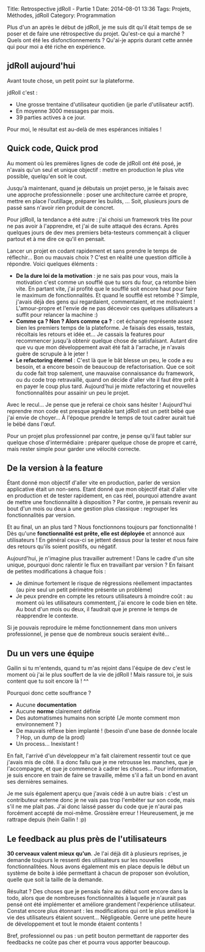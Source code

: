 Title: Retrospective jdRoll - Partie 1
Date: 2014-08-01 13:36
Tags: Projets, Méthodes, jdRoll
Category: Programmation

Plus d'un an après le début de jdRoll, je me suis dit qu'il était temps de se poser et de faire une rétrospective du projet. Qu'est-ce qui a marché ? Quels ont été les disfonctionnements ? Qu'ai-je appris durant cette année qui pour moi a été riche en expérience.

## jdRoll aujourd'hui

Avant toute chose, un petit point sur la plateforme.

jdRoll c'est :

- Une grosse trentaine d'utilisateur quotidien (je parle d'utilisateur actif).
- En moyenne 3000 messages par mois.
- 39 parties actives à ce jour.

Pour moi, le résultat est au-delà de mes espérances initiales !

## Quick code, Quick prod

Au moment où les premières lignes de code de jdRoll ont été posé, je n'avais qu'un seul et unique objectif : mettre en production le plus vite possible, quelqu'en soit le cout.

Jusqu'à maintenant, quand je débutais un projet perso, je le faisais avec une approche professionnelle : poser une architecture carrée et propre, mettre en place l'outillage, préparer les builds, ... Soit, plusieurs jours de passé sans n'avoir rien produit de concret.

Pour jdRoll, la tendance a été autre : j'ai choisi un framework très lite pour ne pas avoir à l'apprendre, et j'ai de suite attaqué des écrans. Après quelques jours de dev mes premiers béta-testeurs commençait à cliquer partout et à me dire ce qu'il en pensait.

Lancer un projet en codant rapidement et sans prendre le temps de réflechir... Bon ou mauvais choix ? C'est en réalité une question difficile à répondre. Voici quelques éléments :

- __De la dure loi de la motivation__ : je ne sais pas pour vous, mais la motivation c'est comme un soufflé que tu sors du four, ça retombe bien vite. En partant vite, j'ai profité que le soufflé soit encore haut pour faire le maximum de fonctionnalités. Et quand le soufflé est retombé ? Simple, j'avais déjà des gens qui regardaient, commentaient, et me motivaient ! L'amour-propre et l'envie de ne pas décevoir ces quelques utilisateurs a suffit pour relancer la machine :)
- __Comme ça ? Non ? Alors comme ça ?__ : cet échange représente assez bien les premiers temps de la plateforme. Je faisais des essais, testais, récoltais les retours et idée et... Je cassais la features pour recommencer jusqu'à obtenir quelque chose de satisfaisant. Autant dire que vu que mon développement avait été fait à l'arrache, je n'avais guère de scrupule à le jeter !
- __Le refactoring éternel__ : C'est là que le bât blesse un peu, le code a eu besoin, et a encore besoin de beaucoup de refactorisation. Que ce soit du code fait trop salement, une mauvaise connaissance du framework, ou du code trop retravaillé, quand on décide d'aller vite il faut être prêt à en payer le coup plus tard. Aujourd'hui je mixte refactoring et nouvelles fonctionnalités pour assainir un peu le projet.

Avec le recul... Je pense que je referai ce choix sans hésiter ! Aujourd'hui reprendre mon code est presque agréable tant jdRoll est un petit bébé que j'ai envie de choyer... À l'époque prendre le temps de tout cadrer aurait tué le bébé dans l'œuf.

Pour un projet plus professionnel par contre, je pense qu'il faut tabler sur quelque chose d'intermédiaire : préparer quelque chose de propre et carré, mais rester simple pour garder une vélocité correcte.

## De la version à la feature

Étant donné mon objectif d'aller vite en production, parler de version applicative était un non-sens. Etant donné que mon objectif était d'aller vite en production et de tester rapidement, en cas réel, pourquoi attendre avant de mettre une fonctionnalité à disposition ? Par contre, je pensais revenir au bout d'un mois ou deux à une gestion plus classique : regrouper les fonctionnalités par version.

Et au final, un an plus tard ? Nous fonctionnons toujours par fonctionnalité ! Dès qu'une __fonctionnalité est prête, elle est déployée__ et annoncé aux utilisateurs ! En général ceux-ci se jettent dessus pour la tester et nous faire des retours qu'ils soient positifs, ou négatif.

Aujourd'hui, je n'imagine plus travailler autrement ! Dans le cadre d'un site unique, pourquoi donc ralentir le flux en travaillant par version ? En faisant de petites modifications à chaque fois :

- Je diminue fortement le risque de régressions réellement impactantes (au pire seul un petit périmètre présente un problème)
- Je peux prendre en compte les retours utilisateurs à moindre coût : au moment où les utilisateurs commentent, j'ai encore le code bien en tête. Au bout d'un mois ou deux, il faudrait que je prenne le temps de réapprendre le contexte.

Si je pouvais reproduire le même fonctionnement dans mon univers professionnel, je pense que de nombreux soucis seraient évité...

## Du un vers une équipe

Gailin si tu m'entends, quand tu m'as rejoint dans l'équipe de dev c'est le moment où j'ai le plus souffert de la vie de jdRoll ! Mais rassure toi, je suis content que tu soit encore là ! ^^

Pourquoi donc cette souffrance ?

- Aucune __documentation__
- Aucune __norme__ clairement définie
- Des automatismes humains non scripté (Je monte comment mon environnement ? )
- De mauvais réflexe bien implanté ! (besoin d'une base de donnée locale ? Hop, un dump de la prod)
- Un process... Inexistant !

En fait, l'arrivé d'un développeur m'a fait clairement ressentir tout ce que j'avais mis de côté. Il a donc fallu que je me retrousse les manches, que je l'accompagne, et que je commence à cadrer les choses... Pour information, je suis encore en train de faire se travaille, même s'il a fait un bond en avant ses dernières semaines.

Je me suis également aperçu que j'avais cédé à un autre biais : c'est un contributeur externe donc je ne vais pas trop l'embêter sur son code, mais s'il ne me plait pas. J'ai donc laissé passer du code que je n'aurai pas forcément accepté de moi-même. Grossière erreur ! Heureusement, je me rattrape depuis (hein Gailin ! :p)

## Le feedback au plus près de l'utilisateurs

__30 cerveaux valent mieux qu'un__. Je l'ai déjà dit à plusieurs reprises, je demande toujours le ressenti des utilisateurs sur les nouvelles fonctionnalitées. Nous avons également mis en place depuis le début un système de boite à idée permettant à chacun de proposer son évolution, quelle que soit la taille de la demande.

Résultat ? Des choses que je pensais faire au début sont encore dans la todo, alors que de nombreuses fonctionnalités à laquelle je n'aurait pas pensé ont été implémenter et améliore grandement l'expérience utilisateur. Constat encore plus étonnant : les modifications qui ont le plus amélioré la vie des utilisateurs étaient souvent... Négligeable. Genre une petite heure de développement et tout le monde étaient contents !

Bref, professionnel ou pas : un petit bouton permettant de rapporter des feedbacks ne coûte pas cher et pourra vous apporter beaucoup.